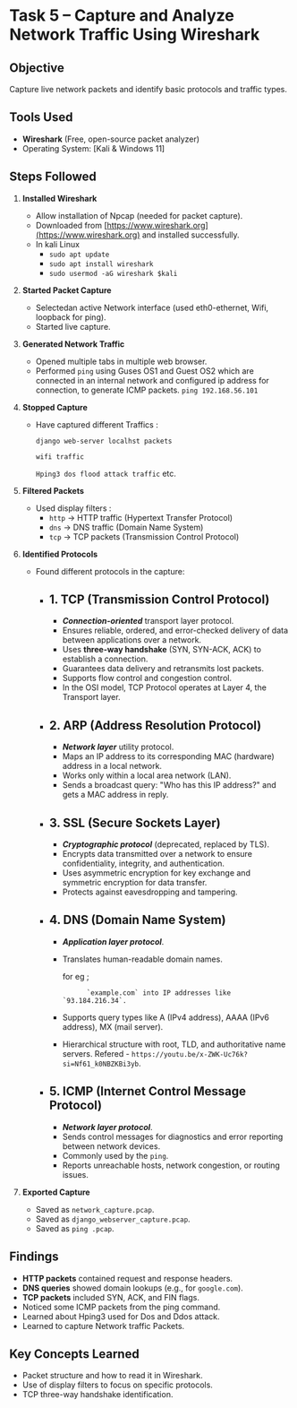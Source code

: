 # Task 5 – Capture and Analyze Network Traffic Using Wireshark

## Objective
Capture live network packets and identify basic protocols and traffic types.

## Tools Used
- **Wireshark** (Free, open-source packet analyzer)
- Operating System: [Kali & Windows 11]

## Steps Followed
1. **Installed Wireshark**
   - Allow installation of Npcap (needed for packet capture).
   - Downloaded from [https://www.wireshark.org](https://www.wireshark.org) and installed successfully.
   - In kali Linux
     - `sudo apt update`
     - `sudo apt install wireshark`
     - `sudo usermod -aG wireshark $kali`
   
3. **Started Packet Capture**  
   - Selectedan active Network interface (used eth0-ethernet, Wifi, loopback for ping).
   - Started live capture.

4. **Generated Network Traffic**  
   - Opened multiple tabs in multiple web browser.
   - Performed `ping` using Guses OS1 and Guest OS2 which are connected in an internal network and configured ip address for connection, to generate ICMP packets.
     `ping 192.168.56.101`

5. **Stopped Capture**  
   - Have captured different Traffics :
     
     `django web-server localhst packets`
   
     `wifi traffic`
   
     `Hping3 dos flood attack traffic` etc.

7. **Filtered Packets**  
   - Used display filters :
     - `http` → HTTP traffic (Hypertext Transfer Protocol)
     - `dns` → DNS traffic (Domain Name System)
     - `tcp` → TCP packets (Transmission Control Protocol)

8. **Identified Protocols**  
   - Found different protocols in the capture:
     - ## 1. TCP (Transmission Control Protocol)
         - ***Connection-oriented*** transport layer protocol.
         - Ensures reliable, ordered, and error-checked delivery of data between applications over a network.
         - Uses **three-way handshake** (SYN, SYN-ACK, ACK) to establish a connection.
         - Guarantees data delivery and retransmits lost packets.
         - Supports flow control and congestion control.
         - In the OSI model, TCP Protocol operates at Layer 4, the Transport layer.
      - ## 2. ARP (Address Resolution Protocol)
         - ***Network layer*** utility protocol.
         -  Maps an IP address to its corresponding MAC (hardware) address in a local network.
         - Works only within a local area network (LAN).
         - Sends a broadcast query: "Who has this IP address?" and gets a MAC address in reply.
      - ## 3. SSL (Secure Sockets Layer)
         - ***Cryptographic protocol*** (deprecated, replaced by TLS).
         - Encrypts data transmitted over a network to ensure confidentiality, integrity, and authentication.
         - Uses asymmetric encryption for key exchange and symmetric encryption for data transfer.
         - Protects against eavesdropping and tampering.
      - ## 4. DNS (Domain Name System)
         - ***Application layer protocol***.
         -  Translates human-readable domain names.
           
              for eg ;
            
                      `example.com` into IP addresses like `93.184.216.34`.
            
         -  Supports query types like A (IPv4 address), AAAA (IPv6 address), MX (mail server).
         -  Hierarchical structure with root, TLD, and authoritative name servers. Refered - `https://youtu.be/x-ZWK-Uc76k?si=Nf61_k0NBZKBi3yb`.
      -  ## 5. ICMP (Internet Control Message Protocol)
         - ***Network layer protocol***.
         - Sends control messages for diagnostics and error reporting between network devices.
         - Commonly used by the `ping`.
         - Reports unreachable hosts, network congestion, or routing issues.

9. **Exported Capture**  
   - Saved as `network_capture.pcap`.
   - Saved as `django_webserver_capture.pcap`.
   - Saved as `ping .pcap`.

## Findings
- **HTTP packets** contained request and response headers.
- **DNS queries** showed domain lookups (e.g., for `google.com`).
- **TCP packets** included SYN, ACK, and FIN flags.
- Noticed some ICMP packets from the ping command.
- Learned about Hping3 used for Dos and Ddos attack.
- Learned to capture Network traffic Packets.

## Key Concepts Learned
- Packet structure and how to read it in Wireshark.
- Use of display filters to focus on specific protocols.
- TCP three-way handshake identification.
